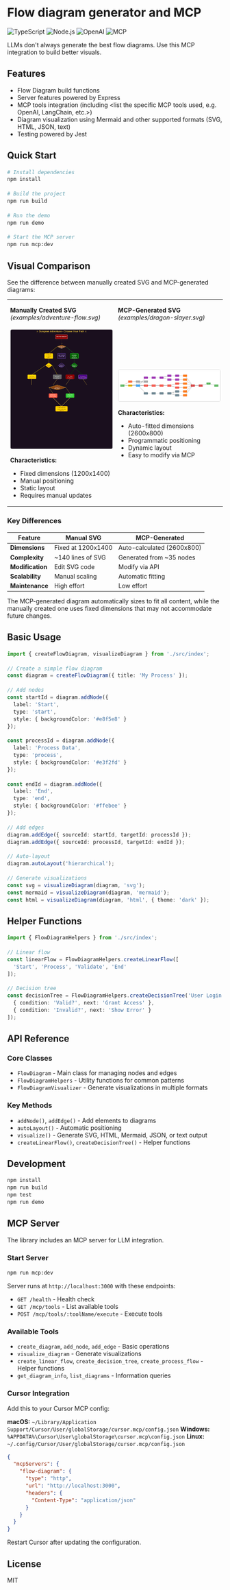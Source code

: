 # Flow diagram generator and MCP

![TypeScript](https://img.shields.io/badge/TypeScript-3178C6?style=for-the-badge&logo=typescript&logoColor=white)
![Node.js](https://img.shields.io/badge/Node.js-339933?style=for-the-badge&logo=nodedotjs&logoColor=white)
![OpenAI](https://img.shields.io/badge/OpenAI-412991?style=for-the-badge&logo=openai&logoColor=white)
![MCP](https://img.shields.io/badge/MCP-integration-5e60ce?style=for-the-badge)


LLMs don't always generate the best flow diagrams. Use this MCP integration to build better visuals.

## Features

- Flow Diagram build functions
- Server features powered by Express
- MCP tools integration (including <list the specific MCP tools used, e.g. OpenAI, LangChain, etc.>)
- Diagram visualization using Mermaid and other supported formats (SVG, HTML, JSON, text)
- Testing powered by Jest

## Quick Start

```bash
# Install dependencies
npm install

# Build the project
npm run build

# Run the demo
npm run demo

# Start the MCP server
npm run mcp:dev
```

## Visual Comparison

See the difference between manually created SVG and MCP-generated diagrams:

<table>
<tr>
<td width="50%" valign="top">

**Manually Created SVG**  
*(examples/adventure-flow.svg)*

</td>
<td width="50%" valign="top">

**MCP-Generated SVG**  
*(examples/dragon-slayer.svg)*

</td>
</tr>
<tr>
<td width="50%">

<img src="examples/adventure-flow.svg" alt="Adventure Flow - Manually Created" style="width: 100%; border: 1px solid #ddd; border-radius: 4px;"/>

**Characteristics:**
- Fixed dimensions (1200x1400)
- Manual positioning
- Static layout
- Requires manual updates

</td>
<td width="50%">

<img src="examples/dragon-slayer.svg" alt="Dragon Slayer - MCP Generated" style="width: 100%; border: 1px solid #ddd; border-radius: 4px;"/>

**Characteristics:**
- Auto-fitted dimensions (2600x800)
- Programmatic positioning
- Dynamic layout
- Easy to modify via MCP

</td>
</tr>
</table>

### Key Differences

| Feature | Manual SVG | MCP-Generated |
|---------|------------|---------------|
| **Dimensions** | Fixed at 1200x1400 | Auto-calculated (2600x800) |
| **Complexity** | ~140 lines of SVG | Generated from ~35 nodes |
| **Modification** | Edit SVG code | Modify via API |
| **Scalability** | Manual scaling | Automatic fitting |
| **Maintenance** | High effort | Low effort |

The MCP-generated diagram automatically sizes to fit all content, while the manually created one uses fixed dimensions that may not accommodate future changes.

## Basic Usage

```typescript
import { createFlowDiagram, visualizeDiagram } from './src/index';

// Create a simple flow diagram
const diagram = createFlowDiagram({ title: 'My Process' });

// Add nodes
const startId = diagram.addNode({ 
  label: 'Start',
  type: 'start',
  style: { backgroundColor: '#e8f5e8' }
});

const processId = diagram.addNode({ 
  label: 'Process Data',
  type: 'process',
  style: { backgroundColor: '#e3f2fd' }
});

const endId = diagram.addNode({ 
  label: 'End',
  type: 'end',
  style: { backgroundColor: '#ffebee' }
});

// Add edges
diagram.addEdge({ sourceId: startId, targetId: processId });
diagram.addEdge({ sourceId: processId, targetId: endId });

// Auto-layout
diagram.autoLayout('hierarchical');

// Generate visualizations
const svg = visualizeDiagram(diagram, 'svg');
const mermaid = visualizeDiagram(diagram, 'mermaid');
const html = visualizeDiagram(diagram, 'html', { theme: 'dark' });
```

## Helper Functions

```typescript
import { FlowDiagramHelpers } from './src/index';

// Linear flow
const linearFlow = FlowDiagramHelpers.createLinearFlow([
  'Start', 'Process', 'Validate', 'End'
]);

// Decision tree
const decisionTree = FlowDiagramHelpers.createDecisionTree('User Login', [
  { condition: 'Valid?', next: 'Grant Access' },
  { condition: 'Invalid?', next: 'Show Error' }
]);
```

## API Reference

### Core Classes

- `FlowDiagram` - Main class for managing nodes and edges
- `FlowDiagramHelpers` - Utility functions for common patterns
- `FlowDiagramVisualizer` - Generate visualizations in multiple formats

### Key Methods

- `addNode()`, `addEdge()` - Add elements to diagrams
- `autoLayout()` - Automatic positioning
- `visualize()` - Generate SVG, HTML, Mermaid, JSON, or text output
- `createLinearFlow()`, `createDecisionTree()` - Helper functions

## Development

```bash
npm install
npm run build
npm test
npm run demo
```

## MCP Server

The library includes an MCP server for LLM integration.

### Start Server

```bash
npm run mcp:dev
```

Server runs at `http://localhost:3000` with these endpoints:
- `GET /health` - Health check
- `GET /mcp/tools` - List available tools
- `POST /mcp/tools/:toolName/execute` - Execute tools

### Available Tools

- `create_diagram`, `add_node`, `add_edge` - Basic operations
- `visualize_diagram` - Generate visualizations
- `create_linear_flow`, `create_decision_tree`, `create_process_flow` - Helper functions
- `get_diagram_info`, `list_diagrams` - Information queries

### Cursor Integration

Add this to your Cursor MCP config:

**macOS:** `~/Library/Application Support/Cursor/User/globalStorage/cursor.mcp/config.json`
**Windows:** `%APPDATA%\Cursor\User\globalStorage\cursor.mcp\config.json`
**Linux:** `~/.config/Cursor/User/globalStorage/cursor.mcp/config.json`

```json
{
  "mcpServers": {
    "flow-diagram": {
      "type": "http",
      "url": "http://localhost:3000",
      "headers": {
        "Content-Type": "application/json"
      }
    }
  }
}
```

Restart Cursor after updating the configuration.

## License

MIT
